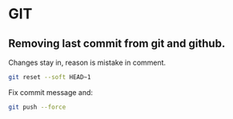# GIT

## Removing last commit from git and github.

Changes stay in, reason is mistake in comment.

```bash
git reset --soft HEAD~1
```

Fix commit message and:

```bash
git push --force
```
